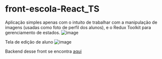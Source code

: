 # front-escola-React_TS

Aplicação simples apenas com o intuito de trabalhar com a manipulação de imagens (usadas como foto de perfil dos alunos), e o Redux Toolkit para gerenciamento de estados.
![image](https://user-images.githubusercontent.com/50846424/224813872-e964c11e-df87-4c29-8d79-73ad261ad028.png)

Tela de edição de aluno
![image](https://user-images.githubusercontent.com/50846424/224814436-006d19d3-d29a-41d5-84bd-3d3ca80d5a32.png)

Backend desse front se encontra [aqui](https://github.com/gustas01/APIrest-escola-Node_TS)
